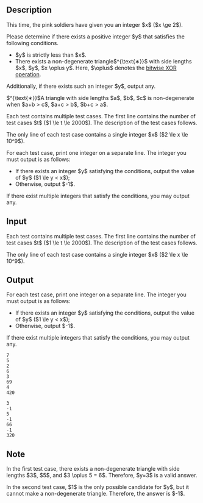 ## Description

<div><p>This time, the pink soldiers have given you an integer $x$ ($x \ge 2$).</p><p>Please determine if there exists a <span class="tex-font-style-bf">positive</span> integer $y$ that satisfies the following conditions.</p><ul> <li> $y$ is <span class="tex-font-style-bf">strictly</span> less than $x$. </li><li> There exists a <span class="tex-font-style-bf">non-degenerate triangle</span>$^{\text{∗}}$ with side lengths $x$, $y$, $x \oplus y$. Here, $\oplus$ denotes the <a href="https://en.wikipedia.org/wiki/Bitwise_operation#XOR">bitwise XOR operation</a>. </li></ul><p>Additionally, if there exists such an integer $y$, output any.</p><div class="statement-footnote"><p>$^{\text{∗}}$A triangle with side lengths $a$, $b$, $c$ is non-degenerate when $a+b &gt; c$, $a+c &gt; b$, $b+c &gt; a$.</p></div></div><div class="input-specification"><p>Each test contains multiple test cases. The first line contains the number of test cases $t$ ($1 \le t \le 2000$). The description of the test cases follows. </p><p>The only line of each test case contains a single integer $x$ ($2 \le x \le 10^9$).</p></div><div class="output-specification"><p>For each test case, print one integer on a separate line. The integer you must output is as follows:</p><ul> <li> If there exists an integer $y$ satisfying the conditions, output the value of $y$ ($1 \le y &lt; x$); </li><li> Otherwise, output $-1$. </li></ul><p>If there exist multiple integers that satisfy the conditions, you may output any.</p></div>

## Input

<p>Each test contains multiple test cases. The first line contains the number of test cases $t$ ($1 \le t \le 2000$). The description of the test cases follows. </p><p>The only line of each test case contains a single integer $x$ ($2 \le x \le 10^9$).</p>

## Output

<p>For each test case, print one integer on a separate line. The integer you must output is as follows:</p><ul> <li> If there exists an integer $y$ satisfying the conditions, output the value of $y$ ($1 \le y &lt; x$); </li><li> Otherwise, output $-1$. </li></ul><p>If there exist multiple integers that satisfy the conditions, you may output any.</p>





```input1|2,4,6,8
7
5
2
6
3
69
4
420
```




```output1
3
-1
5
-1
66
-1
320
```



## Note

<p>In the first test case, there exists a non-degenerate triangle with side lengths $3$, $5$, and $3 \oplus 5 = 6$. Therefore, $y=3$ is a valid answer.</p><p>In the second test case, $1$ is the only possible candidate for $y$, but it cannot make a non-degenerate triangle. Therefore, the answer is $-1$.</p>

